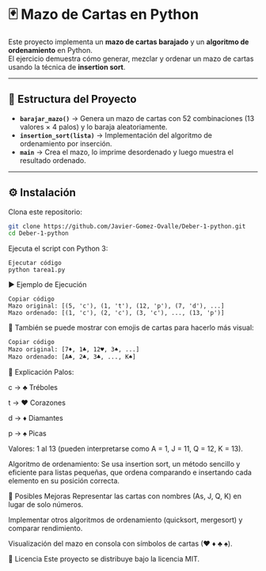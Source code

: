 # 🃏 Mazo de Cartas en Python

Este proyecto implementa un **mazo de cartas barajado** y un **algoritmo de ordenamiento** en Python.  
El ejercicio demuestra cómo generar, mezclar y ordenar un mazo de cartas usando la técnica de **insertion sort**.

---

## 📂 Estructura del Proyecto

- **`barajar_mazo()`** → Genera un mazo de cartas con 52 combinaciones (13 valores × 4 palos) y lo baraja aleatoriamente.  
- **`insertion_sort(lista)`** → Implementación del algoritmo de ordenamiento por inserción.  
- **`main`** → Crea el mazo, lo imprime desordenado y luego muestra el resultado ordenado.  

---

## ⚙️ Instalación

Clona este repositorio:

```bash
git clone https://github.com/Javier-Gomez-Ovalle/Deber-1-python.git
cd Deber-1-python

```
Ejecuta el script con Python 3:

```
Ejecutar código
python tarea1.py

```

▶️ Ejemplo de Ejecución

```
Copiar código
Mazo original: [(5, 'c'), (1, 't'), (12, 'p'), (7, 'd'), ...]
Mazo ordenado: [(1, 'c'), (2, 'c'), (3, 'c'), ..., (13, 'p')]
```
📌 También se puede mostrar con emojis de cartas para hacerlo más visual:

```bash
Copiar código
Mazo original: [7♦, 1♣, 12♥, 3♠, ...]
Mazo ordenado: [A♣, 2♣, 3♣, ..., K♠]
```
🧩 Explicación
Palos:

c → ♣ Tréboles

t → ♥ Corazones

d → ♦ Diamantes

p → ♠ Picas

Valores: 1 al 13 (pueden interpretarse como A = 1, J = 11, Q = 12, K = 13).

Algoritmo de ordenamiento:
Se usa insertion sort, un método sencillo y eficiente para listas pequeñas, que ordena comparando e insertando cada elemento en su posición correcta.

🌟 Posibles Mejoras
Representar las cartas con nombres (As, J, Q, K) en lugar de solo números.

Implementar otros algoritmos de ordenamiento (quicksort, mergesort) y comparar rendimiento.

Visualización del mazo en consola con símbolos de cartas (♥ ♦ ♣ ♠).

📜 Licencia
Este proyecto se distribuye bajo la licencia MIT.
